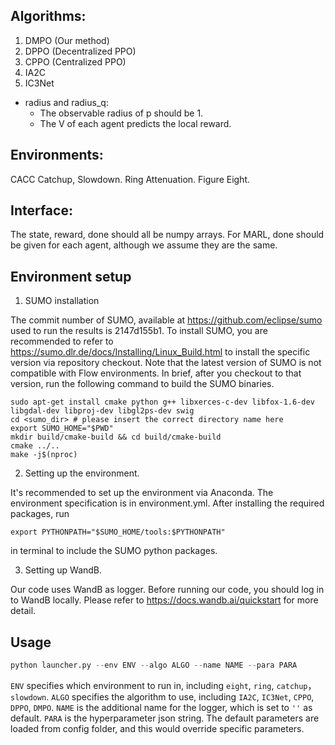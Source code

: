 ## Algorithms:
1. DMPO (Our method)
2. DPPO (Decentralized PPO)
4. CPPO (Centralized PPO)
3. IA2C
5. IC3Net

* radius and radius_q: 
    * The observable radius of p should be 1.
    * The V of each agent predicts the local reward.
    
## Environments:
CACC Catchup, Slowdown.
Ring Attenuation.
Figure Eight.


## Interface:
The state, reward, done should all be numpy arrays.
For MARL, done should be given for each agent, although we assume they are the same.

## Environment setup
1. SUMO installation

The commit number of SUMO, available at https://github.com/eclipse/sumo used to run the results is 2147d155b1.
To install SUMO, you are recommended to refer to https://sumo.dlr.de/docs/Installing/Linux_Build.html to install the specific version via repository checkout. Note that the latest version of SUMO is not compatible with Flow environments.
In brief, after you checkout to that version, run the following command to build the SUMO binaries.
```
sudo apt-get install cmake python g++ libxerces-c-dev libfox-1.6-dev libgdal-dev libproj-dev libgl2ps-dev swig
cd <sumo_dir> # please insert the correct directory name here
export SUMO_HOME="$PWD"
mkdir build/cmake-build && cd build/cmake-build
cmake ../..
make -j$(nproc)
```

2. Setting up the environment.

It's recommended to set up the environment via Anaconda. The environment specification is in environment.yml.
After installing the required packages, run
```
export PYTHONPATH="$SUMO_HOME/tools:$PYTHONPATH"
```
in terminal to include the SUMO python packages.

3. Setting up WandB.

Our code uses WandB as logger. Before running our code, you should log in to WandB locally. Please refer to https://docs.wandb.ai/quickstart for more detail.

## Usage
```python
python launcher.py --env ENV --algo ALGO --name NAME --para PARA
```
`ENV` specifies which environment to run in, including `eight`, `ring`, `catchup`， `slowdown`.
`ALGO` specifies the algorithm to use, including `IA2C`, `IC3Net`, `CPPO`, `DPPO`, `DMPO`.
`NAME` is the additional name for the logger, which is set to `''` as default.
`PARA` is the hyperparameter json string. The default parameters are loaded from config folder, and this would override specific parameters.



